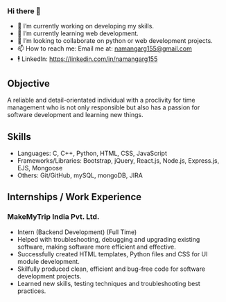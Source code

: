 ### Hi there 👋

<!--
**namangarg2000/namangarg2000** is a ✨ _special_ ✨ repository because its `README.md` (this file) appears on your GitHub profile. -->

- 🔭 I’m currently working on developing my skills.
- 🌱 I’m currently learning web development.
- 👯 I’m looking to collaborate on python or web development projects.
- 📫 How to reach me: Email me at: namangarg155@gmail.com
- 🕴 LinkedIn: https://linkedin.com/in/namangarg155

## Objective
A reliable and detail-orientated individual with a proclivity for time management who is not only responsible but also has a passion for software development and learning new things. 

## Skills
- Languages: C, C++, Python, HTML, CSS, JavaScript
- Frameworks/Libraries: Bootstrap, jQuery, React.js, Node.js, Express.js, EJS, Mongoose
- Others: Git/GitHub, mySQL, mongoDB, JIRA

## Internships / Work Experience
 ### MakeMyTrip India Pvt. Ltd.
 - Intern (Backend Development) (Full Time)
 - Helped with troubleshooting, debugging and upgrading existing software, making software more efficient and effective.
 - Successfully created HTML templates, Python files and CSS for UI module development.
 - Skilfully produced clean, efficient and bug-free code for software development projects.
 - Learned new skills, testing techniques and troubleshooting best practices.
